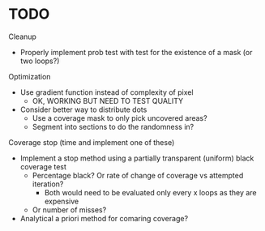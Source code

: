 # TODO


Cleanup
* Properly implement prob test with test for the existence of a mask (or two loops?)

Optimization
* Use gradient function instead of complexity of pixel
  * OK, WORKING BUT NEED TO TEST QUALITY
* Consider better way to distribute dots
  * Use a coverage mask to only pick uncovered areas?
  * Segment into sections to do the randomness in?

Coverage stop (time and implement one of these)
* Implement a stop method using a partially transparent (uniform) black coverage test
  * Percentage black? Or rate of change of coverage vs attempted iteration?
    * Both would need to be evaluated only every x loops as they are expensive
  * Or number of misses?
* Analytical a priori method for comaring coverage?


